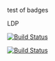 test of badges

LDP

[![Build Status](https://img.shields.io/endpoint.svg?url=https%3A%2F%2Factions-badge.atrox.dev%2FtLDP%2FLDP%2Fbadge%3Fref%3Dmaster&style=flat)](https://actions-badge.atrox.dev/tLDP/LDP/goto?ref=master)


[![Build Status](https://drone.tldp.org/api/badges/tLDP/LDP/status.svg)](https://drone.tldp.org/tLDP/LDP)
